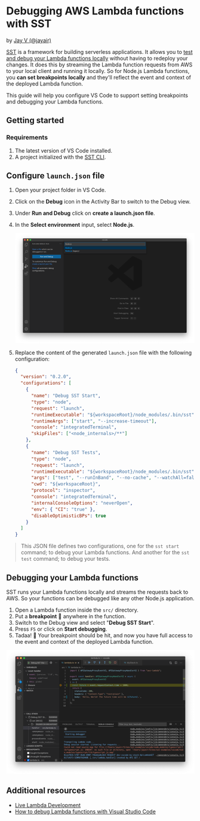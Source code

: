 # Debugging AWS Lambda functions with SST

by [Jay V (@jayair)](https://github.com/jayair)

[SST](https://github.com/serverless-stack/serverless-stack) is a framework for building serverless applications. It allows you to [test and debug your Lambda functions locally](https://docs.serverless-stack.com/live-lambda-development) without having to redeploy your changes. It does this by streaming the Lambda function requests from AWS to your local client and running it locally. So for Node.js Lambda functions, you **can set breakpoints locally** and they'll reflect the event and context of the deployed Lambda function.

This guide will help you configure VS Code to support setting breakpoints and debugging your Lambda functions.

## Getting started

### Requirements

1. The latest version of VS Code installed.
2. A project initialized with the [SST CLI](https://docs.serverless-stack.com/installation).

## Configure `launch.json` file

1. Open your project folder in VS Code.
2. Click on the **Debug** icon in the Activity Bar to switch to the Debug view.
3. Under **Run and Debug** click on **create a launch.json file**.
4. In the **Select environment** input, select **Node.js**.

   ![VS Code Debug view](./configure-launch.png)

5. Replace the content of the generated `launch.json` file with the following configuration:

   ```json
   {
     "version": "0.2.0",
     "configurations": [
       {
         "name": "Debug SST Start",
         "type": "node",
         "request": "launch",
         "runtimeExecutable": "${workspaceRoot}/node_modules/.bin/sst",
         "runtimeArgs": ["start", "--increase-timeout"],
         "console": "integratedTerminal",
         "skipFiles": ["<node_internals>/**"]
       },
       {
         "name": "Debug SST Tests",
         "type": "node",
         "request": "launch",
         "runtimeExecutable": "${workspaceRoot}/node_modules/.bin/sst",
         "args": ["test", "--runInBand", "--no-cache", "--watchAll=false"],
         "cwd": "${workspaceRoot}",
         "protocol": "inspector",
         "console": "integratedTerminal",
         "internalConsoleOptions": "neverOpen",
         "env": { "CI": "true" },
         "disableOptimisticBPs": true
       }
     ]
   }
   ```

> This JSON file defines two configurations, one for the `sst start` command; to debug your Lambda functions. And another for the `sst test` command; to debug your tests.

## Debugging your Lambda functions

SST runs your Lambda functions locally and streams the requests back to AWS. So your functions can be debugged like any other Node.js application.

1. Open a Lambda function inside the `src/` directory.
2. Put a **breakpoint** 🔴 anywhere in the function.
3. Switch to the Debug view and select "**Debug SST Start**".
4. Press `F5` or click on **Start debugging**.
5. Tadaa! 🎉 Your breakpoint should be hit, and now you have full access to the event and context of the deployed Lambda function.

![VS Code Debug session running](./debug-session.png)

## Additional resources

* [Live Lambda Development](https://docs.serverless-stack.com/live-lambda-development)
* [How to debug Lambda functions with Visual Studio Code](https://serverless-stack.com/examples/how-to-debug-lambda-functions-with-visual-studio-code.html)
